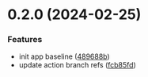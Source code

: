 # 0.2.0 (2024-02-25)


### Features

* init app baseline ([489688b](https://github.com/fbrcode/ts-api-release/commit/489688bff4237571c9f54b5679936ed451c93096))
* update action branch refs ([fcb85fd](https://github.com/fbrcode/ts-api-release/commit/fcb85fd96bf8eb2f3a9b1242bb0fe5169991805f))



